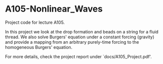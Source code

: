 # A105-Nonlinear_Waves
Project code for lecture A105.

In this project we look at the drop formation and beads on a string for a fluid thread.
We also solve Burgers' equation under a constant forcing (gravity) and provide a mapping from an arbitrary purely-time forcing to the homogeneous Burgers' equation.

For more details, check the project report under `docs/A105_Project.pdf'.
